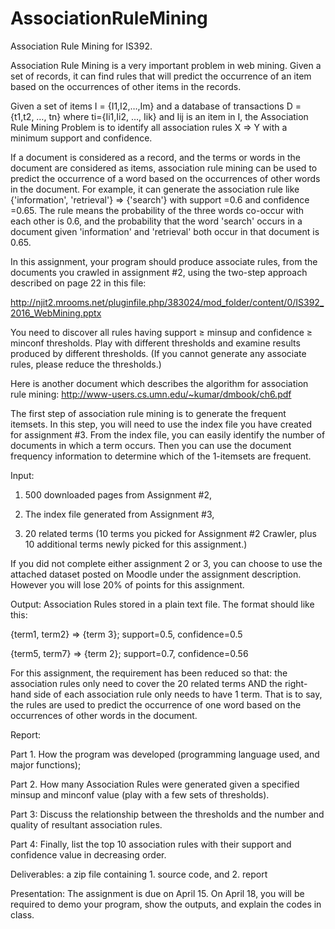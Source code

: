 # AssociationRuleMining
Association Rule Mining for IS392. 

Association Rule Mining is a very important problem in web mining. Given a set of records, it can find rules that will predict the occurrence of an item based on the occurrences of other items in the records.

Given a set of items I = {I1,I2,…,Im} and a database of transactions D = {t1,t2, …, tn} where ti={Ii1,Ii2, …, Iik} and Iij is an item in I, the Association Rule Mining Problem is to identify all association rules X => Y with a minimum support and confidence.

If a document is considered as a record, and the terms or words in the document are considered as items, association rule mining can be used to predict the occurrence of a word based on the occurrences of other words in the document.  For example, it can generate the association rule like {'information', 'retrieval'} => {'search'} with support =0.6 and confidence =0.65. The rule means the probability of the three words co-occur with each other is 0.6, and the probability that the word 'search' occurs in a document given 'information' and 'retrieval' both occur in that document is 0.65.

In this assignment, your program should produce associate rules, from the documents you crawled in assignment #2, using the two-step approach described on page 22 in this file:

http://njit2.mrooms.net/pluginfile.php/383024/mod_folder/content/0/IS392_2016_WebMining.pptx 

You need to discover all rules having support ≥ minsup and confidence ≥ minconf thresholds.  Play with different thresholds and examine results produced by different thresholds.  (If you cannot generate any associate rules, please reduce the thresholds.) 

Here is another document which describes the algorithm for association rule mining: http://www-users.cs.umn.edu/~kumar/dmbook/ch6.pdf

The first step of association rule mining is to generate the frequent itemsets. In this step, you will need to use the index file you have created for assignment #3. From the index file, you can easily identify the number of documents in which a term occurs. Then you can use the document frequency information to determine which of the 1-itemsets are frequent.

Input:

1. 500 downloaded pages from Assignment #2,

2. The index file generated from Assignment #3,

3. 20 related terms (10 terms you picked for Assignment #2 Crawler, plus 10 additional terms newly picked for this assignment.)

If you did not complete either assignment 2 or 3, you can choose to use the attached dataset posted on Moodle under the assignment description. However you will lose 20% of points for this assignment.

Output:  Association Rules stored in a plain text file. The format should like this:

{term1, term2} => {term 3}; support=0.5, confidence=0.5

{term5, term7} => {term 2}; support=0.7, confidence=0.56

For this assignment, the requirement has been reduced so that: the association rules only need to cover the 20 related terms AND the right-hand side of each association rule only needs to have 1 term. That is to say, the rules are used to predict the occurrence of one word based on the occurrences of other words in the document.

Report:

Part 1. How the program was developed (programming language used, and major functions);

Part 2. How many Association Rules were generated given a specified minsup and minconf value (play with a few sets of thresholds).

Part 3: Discuss the relationship between the thresholds and the number and quality of resultant association rules. 

 Part 4: Finally, list the top 10 association rules with their support and confidence value in decreasing order. 

Deliverables: a zip file containing 1. source code, and 2. report

Presentation: The assignment is due on April 15. On April 18, you will be required to demo your program, show the outputs, and explain the codes in class. 
